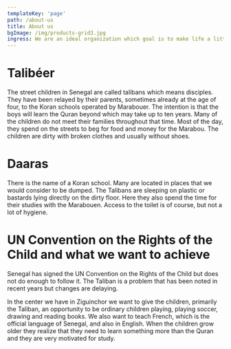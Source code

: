```yaml
---
templateKey: 'page'
path: /about-us
title: About us
bgImage: /img/products-grid3.jpg
ingress: We are an ideal organization which goal is to make life a little better for the street children in Ziguinchor, a city in southern Senegal.
---
```

# Talibéer
The street children in Senegal are called talibans which means disciples. They have been relayed by their parents, sometimes already at the age of four, to the Koran schools operated by Marabouer. The intention is that the boys will learn the Quran beyond which may take up to ten years. Many of the children do not meet their families throughout that time. Most of the day, they spend on the streets to beg for food and money for the Marabou. The children are dirty with broken clothes and usually without shoes.

# Daaras
There is the name of a Koran school. Many are located in places that we would consider to be dumped. The Talibans are sleeping on plastic or bastards lying directly on the dirty floor. Here they also spend the time for their studies with the Marabouen. Access to the toilet is of course, but not a lot of hygiene.

# UN Convention on the Rights of the Child and what we want to achieve
Senegal has signed the UN Convention on the Rights of the Child but does not do enough to follow it. The Taliban is a problem that has been noted in recent years but changes are delaying.

In the center we have in Ziguinchor we want to give the children, primarily the Taliban, an opportunity to be ordinary children playing, playing soccer, drawing and reading books. We also want to teach French, which is the official language of Senegal, and also in English. When the children grow older they realize that they need to learn something more than the Quran and they are very motivated for study.